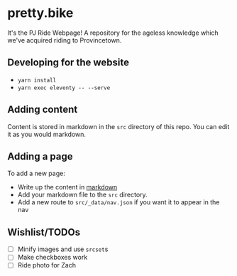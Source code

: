 # pretty.bike
It's the PJ Ride Webpage! A repository for the ageless knowledge which we've acquired riding to Provincetown.

## Developing for the website
- `yarn install`
- `yarn exec eleventy -- --serve`

## Adding content
Content is stored in markdown in the `src` directory of this repo. You can edit it as you would markdown.

## Adding a page
To add a new page:
- Write up the content in [markdown](https://github.com/adam-p/markdown-here/wiki/Markdown-Cheatsheet)
- Add your markdown file to the `src` directory.
- Add a new route to `src/_data/nav.json` if you want it to appear in the nav

## Wishlist/TODOs
- [ ] Minify images and use `srcset`s
- [ ] Make checkboxes work
- [ ] Ride photo for Zach
